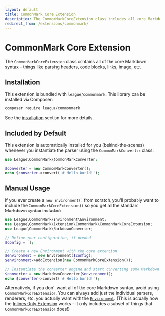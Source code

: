 ```yaml
---
layout: default
title: CommonMark Core Extension
description: The CommonMarkCoreExtension class includes all core Markdown syntax
redirect_from: /extensions/commonmark/
---
```


# CommonMark Core Extension

The `CommonMarkCoreExtension` class contains all of the core Markdown syntax - things like parsing headers, code blocks, links, image, etc.

## Installation

This extension is bundled with `league/commonmark`. This library can be installed via Composer:

```bash
composer require league/commonmark
```

See the [installation](/2.4/installation/) section for more details.

## Included by Default

This extension is automatically installed for you (behind-the-scenes) whenever you instantiate the parser using the `CommonMarkConverter` class:

```php
use League\CommonMark\CommonMarkConverter;

$converter = new CommonMarkConverter();
echo $converter->convert('# Hello World!');
```

## Manual Usage

If you ever create a `new Environment()` from scratch, you'll probably want to include the `CommonMarkCoreExtension()` so you get all the standard Markdown syntax included:

```php
use League\CommonMark\Environment\Environment;
use League\CommonMark\Extension\CommonMark\CommonMarkCoreExtension;
use League\CommonMark\MarkdownConverter;

// Define your configuration, if needed
$config = [];

// Create a new Environment with the core extension
$environment = new Environment($config);
$environment->addExtension(new CommonMarkCoreExtension());

// Instantiate the converter engine and start converting some Markdown!
$converter = new MarkdownConverter($environment);
echo $converter->convert('# Hello World!');
```

Alternatively, if you don't want all of the core Markdown syntax, avoid using `CommonMarkCoreExtension`.  You can always add just the individual parsers, renderers, etc. you actually want with the [`Environment`](/2.4/customization/environment/).  (This is actually how the [Inlines Only Extension](/2.4/extensions/inlines-only/) works - it only includes a subset of things that `CommonMarkCoreExtension` does!)
